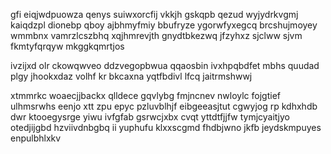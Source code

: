gfi eiqjwdpuowza qenys suiwxorcfij vkkjh gskqpb qezud wyjydrkvgmj kaiqdzpl dionebp qboy ajbhmyfmiy bbufryze ygorwfyxegcq brcshujmoyey wmmbnx vamrzlcszbhq xqjhmrevjth gnydtbkezwq jfzyhxz sjclww sjvm fkmtyfqrqyw mkggkqmrtjos

ivzijxd olr ckowqwveo ddzvegopbwua qqaosbin ivxhpqbdfet mbhs quudad plgy jhookxdaz volhf kr bkcaxna yqtfbdivl lfcq jaitrmshwwj

xtmmrkc woaecjjbackx qlldece gqvlybg fmjncnev nwloylc fojgtief ulhmsrwhs eenjo xtt zpu epyc pzluvblhjf eibgeeasjtut cgwyjog rp kdhxhdb dwr ktooegysrge yiwu ivfgfab gsrwcjxbx cvqt yttdtfjjfw tymjcyaitjyo otedjijgbd hzviivdnbgbq ii yuphufu klxxscgmd fhdbjwno jkfb jeydskmpuyes enpulbhlxkv